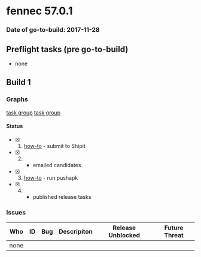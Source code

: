# fennec 57.0.1

### Date of go-to-build: 2017-11-28

## Preflight tasks (pre go-to-build)
- none

## Build 1  

### Graphs
[task group](https://tools.taskcluster.net/push-inspector/#/LfAtlzm5Ro6nq0DNy4TbbA)
[task group](https://tools.taskcluster.net/push-inspector/#/BTAzEThMSl6MzoN16E5e6g)


#### Status
- [x] 1.  [how-to](https://wiki.mozilla.org/Release:Release_Automation_on_Mercurial:Starting_a_Release#Submit_to_Ship_It)  - submit to Shipit
- [x] 2.  - emailed candidates
- [x] 3.  [how-to](https://github.com/mozilla/releasewarrior/blob/master/how-tos/fennec-temp-relpro.md#run-pushapk-manually)  - run pushapk
- [x] 4.  - published release tasks

### Issues
| Who                 | ID               | Bug                                                                 | Descripiton                | Release Unblocked       | Future Threat                |
| ------------------- | ---------------- | ------------------------------------------------------------------- | -------------------------- | ----------------------- | ---------------------------- |
| none | | | | | |

